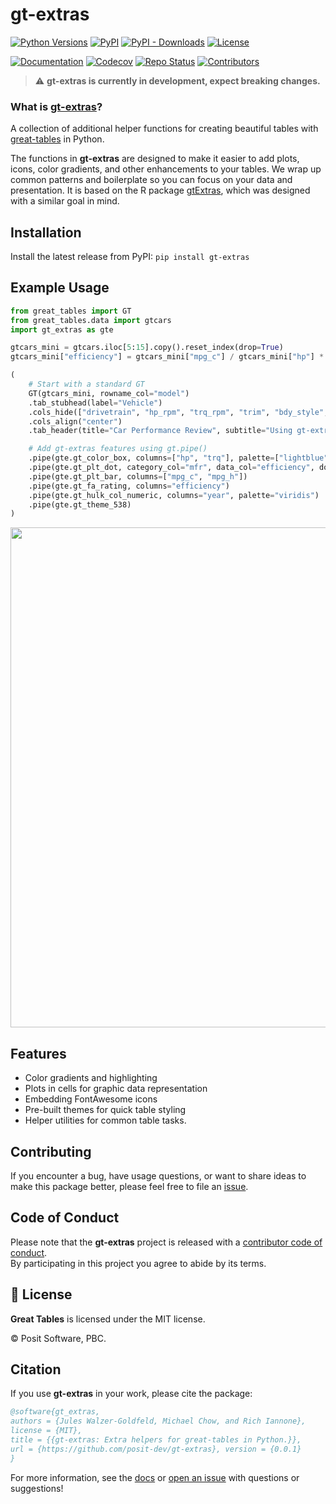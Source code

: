 # gt-extras 

[![Python Versions](https://img.shields.io/pypi/pyversions/gt_extras.svg)](https://pypi.python.org/pypi/gt-extras)
[![PyPI](https://img.shields.io/pypi/v/gt-extras?logo=python&logoColor=white&color=orange)](https://pypi.org/project/gt-extras/)
[![PyPI - Downloads](https://img.shields.io/pypi/dm/gt-extras)](https://pypistats.org/packages/gt-extras)
[![License](https://img.shields.io/github/license/posit-dev/gt-extras)](https://github.com/posit-dev/gt-extras/blob/main/LICENSE)

<!-- [![CI Build](https://github.com/posit-dev/gt-extras/actions/workflows/ci-tests.yaml/badge.svg)](https://github.com/posit-dev/gt-extras/actions/workflows/ci-tests.yaml) -->
[![Documentation](https://img.shields.io/badge/docs-project_website-blue.svg)](https://posit-dev.github.io/gt-extras)
[![Codecov](https://codecov.io/gh/posit-dev/gt-extras/branch/main/graph/badge.svg)](https://codecov.io/gh/posit-dev/gt-extras)
[![Repo Status](https://www.repostatus.org/badges/latest/wip.svg)](https://www.repostatus.org/#wip)
[![Contributors](https://img.shields.io/github/contributors/posit-dev/gt-extras)](https://github.com/posit-dev/gt-extras/graphs/contributors)

> ⚠️ **gt-extras is currently in development, expect breaking changes.**


### What is [gt-extras](https://posit-dev.github.io/gt-extras)?

A collection of additional helper functions for creating beautiful tables with [great-tables](https://posit-dev.github.io/great-tables/) in Python.

The functions in **gt-extras** are designed to make it easier to add plots, icons, color gradients, and other enhancements to your tables. We wrap up common patterns and boilerplate so you can focus on your data and presentation. It is based on the R package [gtExtras](https://jthomasmock.github.io/gtExtras/index.html), which was designed with a similar goal in mind.

## Installation
Install the latest release from PyPI: ```pip install gt-extras```

## Example Usage

```python
from great_tables import GT
from great_tables.data import gtcars
import gt_extras as gte

gtcars_mini = gtcars.iloc[5:15].copy().reset_index(drop=True)
gtcars_mini["efficiency"] = gtcars_mini["mpg_c"] / gtcars_mini["hp"] * 100

(
    # Start with a standard GT 
    GT(gtcars_mini, rowname_col="model")
    .tab_stubhead(label="Vehicle")
    .cols_hide(["drivetrain", "hp_rpm", "trq_rpm", "trim", "bdy_style", "msrp", "trsmn", "ctry_origin"])
    .cols_align("center")
    .tab_header(title="Car Performance Review", subtitle="Using gt-extras functionality")

    # Add gt-extras features using gt.pipe()
    .pipe(gte.gt_color_box, columns=["hp", "trq"], palette=["lightblue", "darkblue"])
    .pipe(gte.gt_plt_dot, category_col="mfr", data_col="efficiency", domain=[0, 0])
    .pipe(gte.gt_plt_bar, columns=["mpg_c", "mpg_h"])
    .pipe(gte.gt_fa_rating, columns="efficiency")
    .pipe(gte.gt_hulk_col_numeric, columns="year", palette="viridis")
    .pipe(gte.gt_theme_538)
)
```

<!-- TODO here!!! -->
<div align="center">
<img src="https://posit-dev.github.io/gt-extras/assets/composite_car_example.png" width="800px">
</div>

## Features

- Color gradients and highlighting
- Plots in cells for graphic data representation
- Embedding FontAwesome icons
- Pre-built themes for quick table styling
- Helper utilities for common table tasks.
    
## Contributing
If you encounter a bug, have usage questions, or want to share ideas to make this package better, please feel free to file an [issue](https://github.com/posit-dev/gt-extras/issues).

## Code of Conduct
Please note that the **gt-extras** project is released with a [contributor code of conduct](https://www.contributor-covenant.org/version/2/1/code_of_conduct/).<br>By participating in this project you agree to abide by its terms.


## 📄 License

**Great Tables** is licensed under the MIT license.

© Posit Software, PBC.

## Citation
If you use **gt-extras** in your work, please cite the package:

```bibtex
@software{gt_extras,
authors = {Jules Walzer-Goldfeld, Michael Chow, and Rich Iannone},
license = {MIT},
title = {{gt-extras: Extra helpers for great-tables in Python.}},
url = {https://github.com/posit-dev/gt-extras}, version = {0.0.1}
}
``` 

For more information, see the [docs](https://posit-dev.github.io/gt-extras/reference) or [open an issue](https://github.com/posit-dev/gt-extras/issues) with questions or suggestions!
